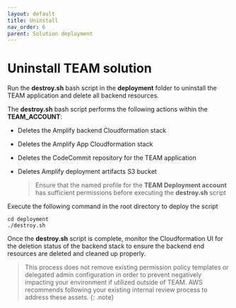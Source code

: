 ```yaml
---
layout: default
title: Uninstall
nav_order: 6
parent: Solution deployment
---
```


# Uninstall TEAM solution

Run the **destroy.sh** bash script in the **deployment** folder to uninstall the TEAM application and delete all backend resources.

The **destroy.sh** bash script performs the following actions within the **TEAM_ACCOUNT**:

- Deletes the Amplify backend Cloudformation stack
- Deletes the Amplify App Cloudformation stack
- Deletes the CodeCommit repository for the TEAM application
- Deletes Amplify deployment artifacts S3 bucket

  > Ensure that the named profile for the **TEAM Deployment account** has sufficient permissions before executing the **destroy.sh** script

Execute the following command in the root directory to deploy the script

```
cd deployment
./destroy.sh
```
Once the **destroy.sh** script is complete, monitor the Cloudformation UI for the deletion status of the backend stack to ensure the backend end resources are deleted and cleaned up properly.
  > This process does not remove existing permission policy templates or delegated admin configuration in order to prevent negatively impacting your environment if utilized outside of TEAM. AWS recommends following your existing internal review process to address these assets.
  {: .note}
